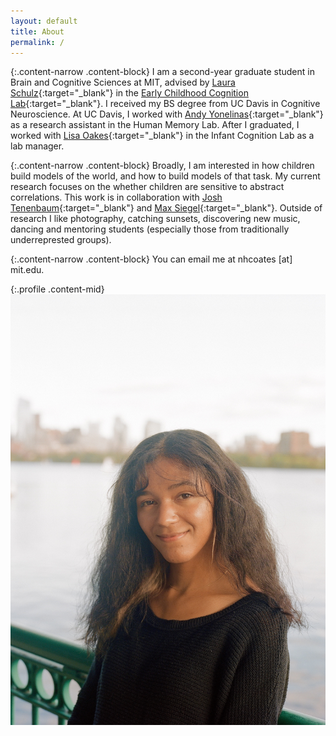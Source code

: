 ```yaml
---
layout: default
title: About
permalink: /
---
```


{:.content-narrow .content-block}
I am a second-year graduate student in Brain and Cognitive Sciences at MIT, advised by [Laura Schulz](https://eccl.mit.edu/laura-schulz-bio){:target="_blank"} in the [Early Childhood Cognition Lab](https://eccl.mit.edu/){:target="_blank"}.
I received my BS degree from UC Davis in Cognitive Neuroscience.
At UC Davis, I worked with [Andy Yonelinas](https://yonelinas.faculty.ucdavis.edu/people/){:target="_blank"} as a research assistant in the Human Memory Lab. After I graduated, I worked with [Lisa Oakes](https://mindbrain.ucdavis.edu/people/lmoakes){:target="_blank"} in the Infant Cognition Lab as a lab manager.

{:.content-narrow .content-block}
Broadly, I am interested in how children build models of the world, and how to build models of that task. My current research focuses on the whether children are sensitive to abstract correlations. This work is in collaboration with [Josh Tenenbaum](http://web.mit.edu/cocosci/josh.html){:target="_blank"} and [Max Siegel](http://web.mit.edu/maxs/www/){:target="_blank"}.
Outside of research I like photography, catching sunsets, discovering new music, dancing and mentoring students (especially those from traditionally underreprested groups).

{:.content-narrow .content-block}
You can email me at nhcoates [at] mit.edu.

{:.profile .content-mid}
![profile](/imgs/nicole.png)
